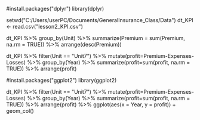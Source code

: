 #install.packages("dplyr")
library(dplyr)

setwd("C:/Users/userPC/Documents/GeneralInsurance_Class/Data")
dt_KPI <- read.csv("lesson2_KPI.csv")

dt_KPI %>% group_by(Unit) %>% summarize(Premium = sum(Premium, na.rm = TRUE)) %>% arrange(desc(Premium))

dt_KPI %>% filter(Unit == "Unit7")  %>% mutate(profit=Premium-Expenses-Losses) %>% group_by(Year) %>% summarize(profit=sum(profit, na.rm = TRUE)) %>% arrange(profit)

#install.packages("ggplot2")
library(ggplot2)

dt_KPI %>% filter(Unit == "Unit7")  %>% mutate(profit=Premium-Expenses-Losses) %>% group_by(Year) %>% summarize(profit=sum(profit, na.rm = TRUE)) %>% arrange(profit) %>% ggplot(aes(x = Year, y = profit)) + geom_col()

